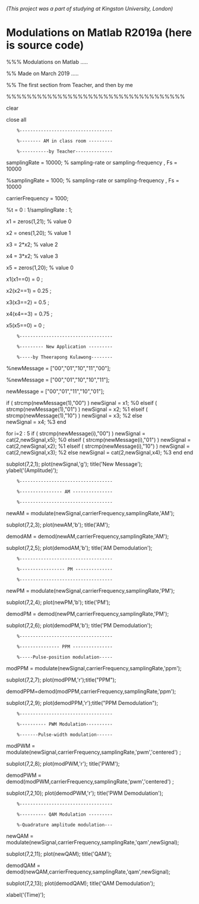 *(This project was a part of studying at Kingston University, London)*

# Modulations on Matlab R2019a (here is source code)
%%% Modulations on Matlab .....

%% Made on March 2019 .....

%% The first section from Teacher, and then by me

%%%%%%%%%%%%%%%%%%%%%%%%%%%%%%%%%%%


clear 

close all

        %-----------------------------------
        
        %-------- AM in class room ---------
        
        %-----------by Teacher--------------
        
        
samplingRate = 10000;                   % sampling-rate or sampling-frequency  , Fs = 10000

%samplingRate = 1000;                   % sampling-rate or sampling-frequency  , Fs = 10000

carrierFrequency = 1000;

%t = 0 : 1/samplingRate : 1;   

x1 = zeros(1,21);                   % value 0 

x2 = ones(1,20);                    % value 1 

x3 = 2*x2;                          % value 2 

x4 = 3*x2;                          % value 3  

x5 = zeros(1,20);                   % value 0 

x1(x1==0) = 0    ;

x2(x2==1) = 0.25 ;

x3(x3==2) = 0.5  ;

x4(x4==3) = 0.75 ;

x5(x5==0) = 0    ;

        %-----------------------------------
        
        %--------- New Application ---------
        
        %-----by Theerapong Kulawong--------
        
%newMessage = ["00","01","10","11","00"];

%newMessage = ["00","01","10","10","11"];

newMessage = ["00","01","11","10","01"];

if ( strcmp(newMessage(1),"00") )
       newSignal = x1; %0
elseif ( strcmp(newMessage(1),"01") )
       newSignal = x2; %1
elseif ( strcmp(newMessage(1),"10") )
       newSignal = x3; %2
else  
       newSignal = x4; %3
end

for i=2 : 5
   if     ( strcmp(newMessage(i),"00") )
       newSignal = cat(2,newSignal,x5); %0
   elseif ( strcmp(newMessage(i),"01") )
       newSignal = cat(2,newSignal,x2); %1
   elseif ( strcmp(newMessage(i),"10") )
       newSignal = cat(2,newSignal,x3); %2
   else
       newSignal = cat(2,newSignal,x4); %3
   end
end

subplot(7,2,1); plot(newSignal,'g');  title('New Message');  ylabel('(Amplitude)');


        %-----------------------------------
        
        %---------------- AM ---------------
        
        %-----------------------------------
        
newAM = modulate(newSignal,carrierFrequency,samplingRate,'AM'); 

subplot(7,2,3); plot(newAM,'b'); title('AM');

demodAM = demod(newAM,carrierFrequency,samplingRate,'AM'); 

subplot(7,2,5); plot(demodAM,'b'); title('AM Demodulation');



        %-----------------------------------
        
        %----------------- PM --------------
        
        %-----------------------------------
        
newPM = modulate(newSignal,carrierFrequency,samplingRate,'PM'); 

subplot(7,2,4); plot(newPM,'b'); title('PM');

      
      
demodPM = demod(newPM,carrierFrequency,samplingRate,'PM'); 

subplot(7,2,6); plot(demodPM,'b'); title('PM Demodulation');

       
        %-----------------------------------
        
        %--------------- PPM ---------------
        
        %-----Pulse-position modulation-----
        
        
modPPM = modulate(newSignal,carrierFrequency,samplingRate,'ppm');

subplot(7,2,7); plot(modPPM,'r');title("PPM");

demodPPM=demod(modPPM,carrierFrequency,samplingRate,'ppm');

subplot(7,2,9); plot(demodPPM,'r');title("PPM Demodulation");

        %-----------------------------------
        
        %---------- PWM Modulation----------
        
        %-------Pulse-width modulation------
        
        
modPWM = modulate(newSignal,carrierFrequency,samplingRate,'pwm','centered') ;

subplot(7,2,8);  plot(modPWM,'r');    title('PWM');

demodPWM = demod(modPWM,carrierFrequency,samplingRate,'pwm','centered') ;

subplot(7,2,10);  plot(demodPWM,'r');    title('PWM Demodulation');



        %-----------------------------------
        
        %---------- QAM Modulation ---------
        
        %-Quadrature amplitude modulation---
        
        
newQAM = modulate(newSignal,carrierFrequency,samplingRate,'qam',newSignal); 

subplot(7,2,11); plot(newQAM); title('QAM');

demodQAM = demod(newQAM,carrierFrequency,samplingRate,'qam',newSignal); 

subplot(7,2,13); plot(demodQAM); title('QAM Demodulation');

xlabel('(Time)');



 
